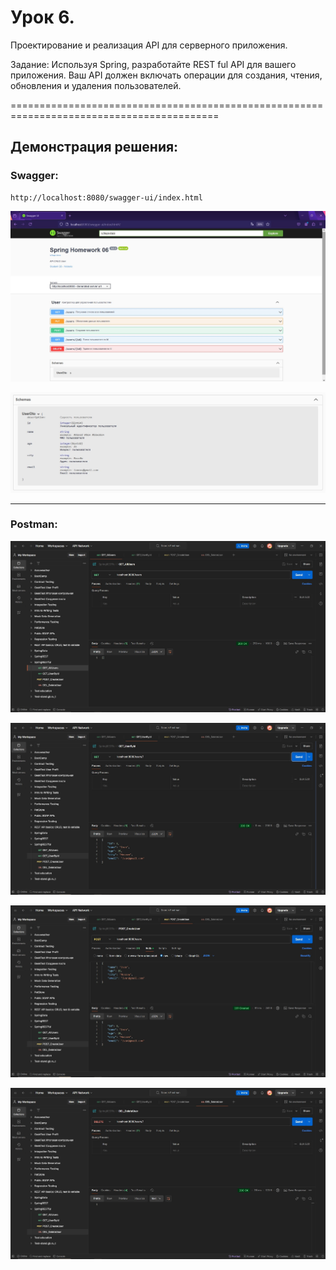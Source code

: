 # Урок 6.
Проектирование и реализация API для серверного приложения.

Задание:
Используя Spring, разработайте REST ful API для вашего приложения.
Ваш API должен включать операции для создания, чтения, обновления и удаления пользователей.

==========================================================================================

## Демонстрация решения:

### Swagger:

    http://localhost:8080/swagger-ui/index.html 

![](image/swagger_title.jpg)

![](image/swagger_schemas_dto.jpg)

------------------------------------------------------------------------------------------
### Postman: 

![](image/getAll.jpg)

![](image/getById.jpg)

![](image/create.jpg)

![](image/delete.jpg)